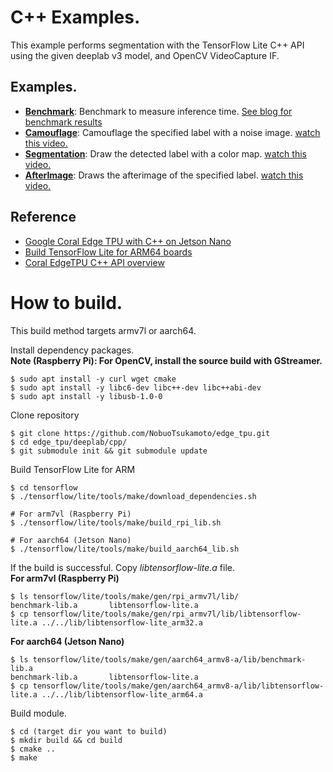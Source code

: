 # C++ Examples.
This example performs segmentation with the TensorFlow Lite C++ API using the given deeplab v3 model, and OpenCV VideoCapture IF.

## Examples.
- [**Benchmark**](benchmark): Benchmark to measure inference time. [See blog for benchmark results](https://nextremer-nbo.blogspot.com/)
- [**Camouflage**](camouflage): Camouflage the specified label with a noise image. [watch this video.](https://www.youtube.com/watch?v=b46mX0C4Mqo)
- [**Segmentation**](segmentation): Draw the detected label with a color map. [watch this video.](https://youtube.com/watch?v=JtUR1ofaqN0)
- [**AfterImage**](motion): Draws the afterimage of the specified label. [watch this video.](https://www.youtube.com/watch?v=zQptVRlUwAM)


## Reference
- [Google Coral Edge TPU with C++ on Jetson Nano](https://qiita.com/iwatake2222/items/3a09a2d26b022a5a8a95)
- [Build TensorFlow Lite for ARM64 boards](https://www.tensorflow.org/lite/guide/build_arm64)
- [Coral EdgeTPU C++ API overview](https://coral.withgoogle.com/docs/edgetpu/api-cpp/)

# How to build.
This build method targets armv7l or aarch64.<br>

Install dependency packages.<br>
**Note (Raspberry Pi): For OpenCV, install the source build with GStreamer.**
```$ sudo apt-get install build-essential
$ sudo apt install -y curl wget cmake
$ sudo apt install -y libc6-dev libc++-dev libc++abi-dev
$ sudo apt install -y libusb-1.0-0
```

Clone repository
```
$ git clone https://github.com/NobuoTsukamoto/edge_tpu.git
$ cd edge_tpu/deeplab/cpp/
$ git submodule init && git submodule update
```

Build TensorFlow Lite for ARM
```
$ cd tensorflow
$ ./tensorflow/lite/tools/make/download_dependencies.sh

# For arm7vl (Raspberry Pi)
$ ./tensorflow/lite/tools/make/build_rpi_lib.sh

# For aarch64 (Jetson Nano)
$ ./tensorflow/lite/tools/make/build_aarch64_lib.sh
```

If the build is successful. Copy *libtensorflow-lite.a* file.<br>
**For arm7vl (Raspberry Pi)**
```
$ ls tensorflow/lite/tools/make/gen/rpi_armv7l/lib/
benchmark-lib.a       libtensorflow-lite.a  
$ cp tensorflow/lite/tools/make/gen/rpi_armv7l/lib/libtensorflow-lite.a ../../lib/libtensorflow-lite_arm32.a
```

**For aarch64 (Jetson Nano)**
```
$ ls tensorflow/lite/tools/make/gen/aarch64_armv8-a/lib/benchmark-lib.a
benchmark-lib.a       libtensorflow-lite.a  
$ cp tensorflow/lite/tools/make/gen/aarch64_armv8-a/lib/libtensorflow-lite.a ../../lib/libtensorflow-lite_arm64.a
```

Build module.
```
$ cd (target dir you want to build)
$ mkdir build && cd build
$ cmake ..  
$ make
```



